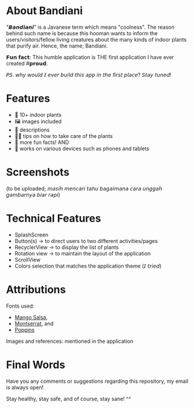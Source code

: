 # About Bandiani
"𝘽𝙖𝙣𝙙𝙞𝙖𝙣𝙞" is a Javanese term which means "coolness". The reason behind such name is because this hooman wants to inform the users/visitors/fellow living creatures about the many kinds of indoor plants that purify air. Hence, the name; Bandiani.

𝗙𝘂𝗻 𝗳𝗮𝗰𝘁: This humble application is THE first application I have ever created #𝗽𝗿𝗼𝘂𝗱.

𝘗𝘚. 𝘸𝘩𝘺 𝘸𝘰𝘶𝘭𝘥 𝘐 𝘦𝘷𝘦𝘳 𝘣𝘶𝘪𝘭𝘥 𝘵𝘩𝘪𝘴 𝘢𝘱𝘱 𝘪𝘯 𝘵𝘩𝘦 𝘧𝘪𝘳𝘴𝘵 𝘱𝘭𝘢𝘤𝘦? 𝘚𝘵𝘢𝘺 𝘵𝘶𝘯𝘦𝘥!

# Features
- 🍃 10+ indoor plants
- 🖼️ images included
- 📝 descriptions
- 🙌🏻 tips on how to take care of the plants
- 🔮 more fun facts! AND
- 📱 works on various devices such as phones and tablets

# Screenshots
(to be uploaded; 𝘮𝘢𝘴𝘪𝘩 𝘮𝘦𝘯𝘤𝘢𝘳𝘪 𝘵𝘢𝘩𝘶 𝘣𝘢𝘨𝘢𝘪𝘮𝘢𝘯𝘢 𝘤𝘢𝘳𝘢 𝘶𝘯𝘨𝘨𝘢𝘩 𝘨𝘢𝘮𝘣𝘢𝘳𝘯𝘺𝘢 𝘣𝘪𝘢𝘳 𝘳𝘢𝘱𝘪)

# Technical Features
- SplashScreen
- Button(s) -> to direct users to two different activities/pages
- RecyclerView -> to display the list of plants
- Rotation view -> to maintain the layout of the application
- ScrollView
- Colors selection that matches the application theme (𝘐 𝘵𝘳𝘪𝘦𝘥)

# Attributions
Fonts used:
  - [Mango Salsa](https://www.fontmirror.com/mango-salsa),
  - [Montserrat](https://fonts.google.com/specimen/Montserrat), and
  - [Poppins](https://fonts.google.com/specimen/Poppins)

Images and references: mentioned in the application

# Final Words
Have you any comments or suggestions regarding this repository, my email is always open!

Stay healthy, stay safe, and of course, stay sane! ^^
